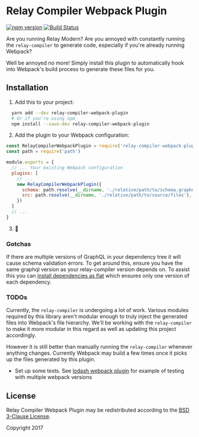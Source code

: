 # Relay Compiler Webpack Plugin

[![npm version](https://badge.fury.io/js/relay-compiler-webpack-plugin.svg)](https://badge.fury.io/js/relay-compiler-webpack-plugin)
[![Build Status](https://travis-ci.org/danielholmes/relay-compiler-webpack-plugin.svg?branch=master)](https://travis-ci.org/danielholmes/relay-compiler-webpack-plugin)

Are you running Relay Modern? Are you annoyed with constantly running the `relay-compiler` to generate code, especially if you're already running Webpack?

Well be annoyed no more! Simply install this plugin to automatically hook into Webpack's build process to generate these files for you.

## Installation

  1. Add this to your project:

```sh
  yarn add --dev relay-compiler-webpack-plugin
  # Or if you're using npm
  npm install --save-dev relay-compiler-webpack-plugin
```

  2. Add the plugin to your Webpack configuration:
  
```javascript
const RelayCompilerWebpackPlugin = require('relay-compiler-webpack-plugin')
const path = require('path')

module.exports = {
  // ... Your existing Webpack configuration
  plugins: [
    // ...
    new RelayCompilerWebpackPlugin({
      schema: path.resolve(__dirname, './relative/path/to/schema.graphql'), // or schema.json or a GraphQLSchema instance
      src: path.resolve(__dirname, './relative/path/to/source/files'),
    })
  ]
  // ...
}
```

  3. :tada:

### Gotchas

If there are multiple versions of GraphQL in your dependency tree it will cause schema validation errors. To get around
this, ensure you have the same graphql version as your relay-compiler version depends on. To assist this you can 
[install dependencies as flat](https://yarnpkg.com/lang/en/docs/cli/install/#toc-yarn-install-flat) which ensures only 
one version of each dependency.
  
### TODOs

Currently, the `relay-compiler` is undergoing a lot of work.
Various modules required by this library aren't modular enough to truly inject the generated files into Webpack's file hierarchy.
We'll be working with the `relay-compiler` to make it more modular in this regard as well as updating this project accordingly.

However it is still better than manually running the `relay-compiler` whenever anything changes.
Currently Webpack may build a few times once it picks up the files generated by this plugin.

 - Set up some tests. See [lodash webpack plugin](https://github.com/lodash/lodash-webpack-plugin/blob/master/.travis.yml)
   for example of testing with multiple webpack versions

## License

Relay Compiler Webpack Plugin may be redistributed according to the [BSD 3-Clause License](LICENSE).

Copyright 2017
